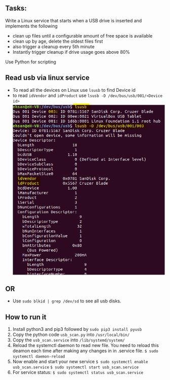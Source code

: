 ## Tasks:
Write a Linux service that starts when a USB drive is inserted and implements the following

* clean up files until a configurable amount of free space is available
* clean up by age, delete the oldest files first
* also trigger a cleanup every 5th minute
* Instantly trigger cleanup if drive usage goes above 80%

Use Python for scripting


## Read usb via linux service
- To read all the devices on Linux use `lsusb` to find Device id
- to read `idVendor` and `idProduct` use  `lsusb -D /dev/bus/usb/001/<Device id>`
![](lsusb.PNG)

## OR
- Use `sudo blkid | grep /dev/sd` to see all usb disks.
## How to run it

1. Install python3 and pip3 followed by `sudo pip3 install pyusb`
2. Copy the python code `usb_scan.py` into `/usr/local/bin/`
3. Copy the `usb_scan.service` into `/lib/systemd/system/`
4. Reload the systemctl daemon to read new file. You need to reload this deamon each time after making any changes in in .service file. `$ sudo systemctl daemon-reload`
5. Now enable and start your new service
`$ sudo systemctl enable usb_scan.service`
`$ sudo systemctl start usb_scan.service`
6. For service status: `$ sudo systemctl status usb_scan.service`
